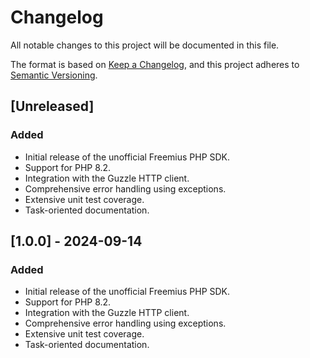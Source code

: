 # Changelog

All notable changes to this project will be documented in this file.

The format is based on [Keep a Changelog](https://keepachangelog.com/en/1.0.0/),
and this project adheres to [Semantic Versioning](https://semver.org/spec/v2.0.0.html).

## [Unreleased]

### Added

- Initial release of the unofficial Freemius PHP SDK.
- Support for PHP 8.2.
- Integration with the Guzzle HTTP client.
- Comprehensive error handling using exceptions.
- Extensive unit test coverage.
- Task-oriented documentation.

## [1.0.0] - 2024-09-14

### Added

- Initial release of the unofficial Freemius PHP SDK.
- Support for PHP 8.2.
- Integration with the Guzzle HTTP client.
- Comprehensive error handling using exceptions.
- Extensive unit test coverage.
- Task-oriented documentation.